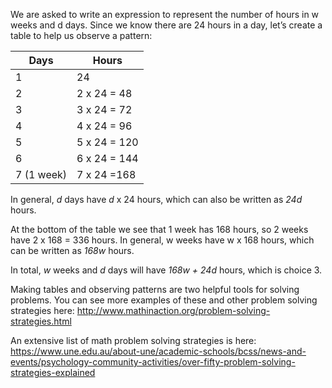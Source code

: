 We are asked to write an expression to represent the number of hours in
w weeks and d days. Since we know there are 24 hours in a day, let’s
create a table to help us observe a pattern:


Days        | Hours
------------|--------------
1           | 24
2           | 2 x 24 = 48
3           | 3 x 24 = 72
4           | 4 x 24 = 96
5           | 5 x 24 = 120
6           | 6 x 24 = 144
7 (1 week)  | 7 x 24 =168


In general, *d* days have *d* x 24 hours, which can also be written as
*24d* hours.

At the bottom of the table we see that 1 week has 168 hours, so 2 weeks
have 2 x 168 = 336 hours. In general, w weeks have w x 168 hours, which
can be written as *168w* hours.

In total, *w* weeks and *d* days will have *168w + 24d* hours, which is
choice 3.

Making tables and observing patterns are two helpful tools for solving
problems. You can see more examples of these and other problem solving
strategies here:
<http://www.mathinaction.org/problem-solving-strategies.html>

An extensive list of math problem solving strategies is here:
<https://www.une.edu.au/about-une/academic-schools/bcss/news-and-events/psychology-community-activities/over-fifty-problem-solving-strategies-explained>
